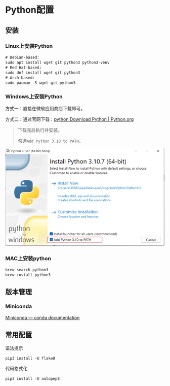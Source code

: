 # Python配置

## 安装

### Linux上安装Python

```shell
# Debian-based:
sudo apt install wget git python3 python3-venv
# Red Hat-based:
sudo dnf install wget git python3
# Arch-based:
sudo pacman -S wget git python3
```



### Windows上安装Python

方式一：直接在微软应用商店下载即可。



方式二：通过官网下载：[python Download Python | Python.org](https://www.python.org/downloads/)

> 下载完后执行并安装。
>
> 勾选`Add Python 3.10 to PATH`。

![image-20220913083226129](./Python%E9%85%8D%E7%BD%AE.assets/image-20220913083226129.png)



### MAC上安装python

```shell
brew search python3
brew install python3
```



## 版本管理

### Miniconda

[Miniconda — conda documentation](https://docs.conda.io/en/latest/miniconda.html#windows-installers)

## 常用配置

语法提示

```shell
pip3 install -U flake8
```

代码格式化

```shell
pip3 install -U autopep8
```

